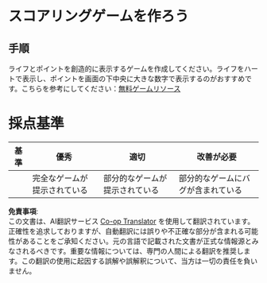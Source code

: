<!--
CO_OP_TRANSLATOR_METADATA:
{
  "original_hash": "81f292dbda01685b91735e0398dc0504",
  "translation_date": "2025-08-23T22:53:51+00:00",
  "source_file": "6-space-game/5-keeping-score/assignment.md",
  "language_code": "ja"
}
-->
# スコアリングゲームを作ろう

## 手順

ライフとポイントを創造的に表示するゲームを作成してください。ライフをハートで表示し、ポイントを画面の下中央に大きな数字で表示するのがおすすめです。こちらを参考にしてください：[無料ゲームリソース](https://www.kenney.nl/)

# 採点基準

| 基準     | 優秀                   | 適切                       | 改善が必要                 |
| -------- | ---------------------- | --------------------------- | -------------------------- |
|          | 完全なゲームが提示されている | 部分的なゲームが提示されている | 部分的なゲームにバグが含まれている |

**免責事項**:  
この文書は、AI翻訳サービス [Co-op Translator](https://github.com/Azure/co-op-translator) を使用して翻訳されています。正確性を追求しておりますが、自動翻訳には誤りや不正確な部分が含まれる可能性があることをご承知ください。元の言語で記載された文書が正式な情報源とみなされるべきです。重要な情報については、専門の人間による翻訳を推奨します。この翻訳の使用に起因する誤解や誤解釈について、当方は一切の責任を負いません。